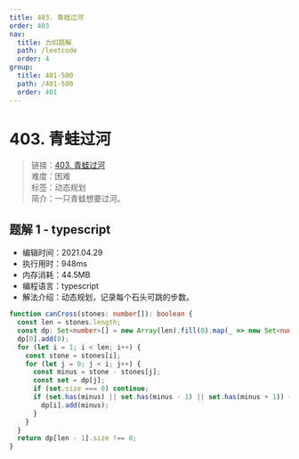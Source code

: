 ```yaml
---
title: 403. 青蛙过河
order: 403
nav:
  title: 力扣题解
  path: /leetcode
  order: 4
group:
  title: 401-500
  path: /401-500
  order: 401
---
```


# 403. 青蛙过河

> 链接：[403. 青蛙过河](https://leetcode-cn.com/problems/frog-jump/)  
> 难度：困难  
> 标签：动态规划  
> 简介：一只青蛙想要过河。

## 题解 1 - typescript

- 编辑时间：2021.04.29
- 执行用时：948ms
- 内存消耗：44.5MB
- 编程语言：typescript
- 解法介绍：动态规划，记录每个石头可跳的步数。

```typescript
function canCross(stones: number[]): boolean {
  const len = stones.length;
  const dp: Set<number>[] = new Array(len).fill(0).map(_ => new Set<number>());
  dp[0].add(0);
  for (let i = 1; i < len; i++) {
    const stone = stones[i];
    for (let j = 0; j < i; j++) {
      const minus = stone - stones[j];
      const set = dp[j];
      if (set.size === 0) continue;
      if (set.has(minus) || set.has(minus - 1) || set.has(minus + 1)) {
        dp[i].add(minus);
      }
    }
  }
  return dp[len - 1].size !== 0;
}
```
